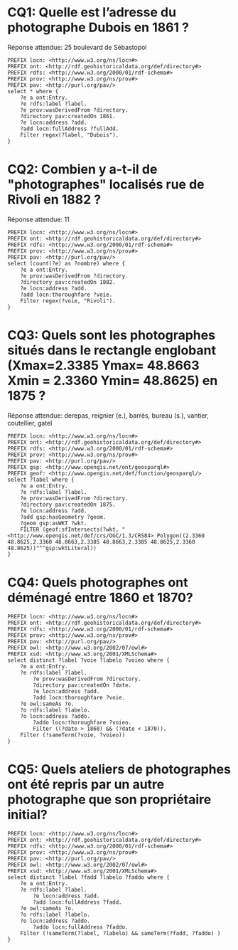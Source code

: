 # CQ1: Quelle est l’adresse du photographe Dubois en 1861 ?

Réponse attendue: 25 boulevard de Sébastopol
```
PREFIX locn: <http://www.w3.org/ns/locn#>
PREFIX ont: <http://rdf.geohistoricaldata.org/def/directory#>
PREFIX rdfs: <http://www.w3.org/2000/01/rdf-schema#>
PREFIX prov: <http://www.w3.org/ns/prov#>
PREFIX pav: <http://purl.org/pav/>
select * where { 
    ?e a ont:Entry.
    ?e rdfs:label ?label.
    ?e prov:wasDerivedFrom ?directory.
    ?directory pav:createdOn 1861. 
    ?e locn:address ?add.
    ?add locn:fullAddress ?fullAdd.
    Filter regex(?label, "Dubois").
}
```
# CQ2: Combien y a-t-il de "photographes" localisés rue de Rivoli en 1882 ? 
Réponse attendue: 11
```
PREFIX locn: <http://www.w3.org/ns/locn#>
PREFIX ont: <http://rdf.geohistoricaldata.org/def/directory#>
PREFIX rdfs: <http://www.w3.org/2000/01/rdf-schema#>
PREFIX prov: <http://www.w3.org/ns/prov#>
PREFIX pav: <http://purl.org/pav/>
select (count(?e) as ?nombre) where { 
    ?e a ont:Entry.
    ?e prov:wasDerivedFrom ?directory.
    ?directory pav:createdOn 1882. 
    ?e locn:address ?add.
    ?add locn:thoroughfare ?voie.
    Filter regex(?voie, "Rivoli").
}
```
# CQ3: Quels sont les photographes situés dans le rectangle englobant (Xmax=2.3385 Ymax= 48.8663 Xmin = 2.3360 Ymin= 48.8625) en 1875 ? 

Réponse attendue: derepas, reignier (e.), barrès, bureau (s.), vantier, coutellier, gatel
```
PREFIX locn: <http://www.w3.org/ns/locn#>
PREFIX ont: <http://rdf.geohistoricaldata.org/def/directory#>
PREFIX rdfs: <http://www.w3.org/2000/01/rdf-schema#>
PREFIX prov: <http://www.w3.org/ns/prov#>
PREFIX pav: <http://purl.org/pav/>
PREFIX gsp: <http://www.opengis.net/ont/geosparql#>
PREFIX geof: <http://www.opengis.net/def/function/geosparql/>
select ?label where { 
    ?e a ont:Entry.
    ?e rdfs:label ?label.
    ?e prov:wasDerivedFrom ?directory.
    ?directory pav:createdOn 1875. 
    ?e locn:address ?add.
    ?add gsp:hasGeometry ?geom.
    ?geom gsp:asWKT ?wkt.
    FILTER (geof:sfIntersects(?wkt, "<http://www.opengis.net/def/crs/OGC/1.3/CRS84> Polygon((2.3360 48.8625,2.3360 48.8663,2.3385 48.8663,2.3385 48.8625,2.3360 48.8625))"^^gsp:wktLiteral))
}

```

# CQ4: Quels photographes ont déménagé entre 1860 et 1870?

```
PREFIX locn: <http://www.w3.org/ns/locn#>
PREFIX ont: <http://rdf.geohistoricaldata.org/def/directory#>
PREFIX rdfs: <http://www.w3.org/2000/01/rdf-schema#>
PREFIX prov: <http://www.w3.org/ns/prov#>
PREFIX pav: <http://purl.org/pav/>
PREFIX owl: <http://www.w3.org/2002/07/owl#>
PREFIX xsd: <http://www.w3.org/2001/XMLSchema#>
select distinct ?label ?voie ?labelo ?voieo where { 
	?e a ont:Entry.
	?e rdfs:label ?label.
    	?e prov:wasDerivedFrom ?directory.
    	?directory pav:createdOn ?date. 
    	?e locn:address ?add.
    	?add locn:thoroughfare ?voie.
	?e owl:sameAs ?o.
	?o rdfs:label ?labelo.
	?o locn:address ?addo.
    	?addo locn:thoroughfare ?voieo.
    	Filter ((?date > 1860) && (?date < 1870)).
 	Filter (!sameTerm(?voie, ?voieo))
}
```

# CQ5: Quels ateliers de photographes ont été repris par un autre photographe que son propriétaire initial?

```
PREFIX locn: <http://www.w3.org/ns/locn#>
PREFIX ont: <http://rdf.geohistoricaldata.org/def/directory#>
PREFIX rdfs: <http://www.w3.org/2000/01/rdf-schema#>
PREFIX prov: <http://www.w3.org/ns/prov#>
PREFIX pav: <http://purl.org/pav/>
PREFIX owl: <http://www.w3.org/2002/07/owl#>
PREFIX xsd: <http://www.w3.org/2001/XMLSchema#>
select distinct ?label ?fadd ?labelo ?faddo where { 
	?e a ont:Entry.
	?e rdfs:label ?label.
        ?e locn:address ?add.
        ?add locn:fullAddress ?fadd.
	?e owl:sameAs ?o.
	?o rdfs:label ?labelo.
	?o locn:address ?addo.
        ?addo locn:fullAddress ?faddo.
 	Filter (!sameTerm(?label, ?labelo) && sameTerm(?fadd, ?faddo) )
}
```
